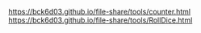 
https://bck6d03.github.io/file-share/tools/counter.html
https://bck6d03.github.io/file-share/tools/RollDice.html
